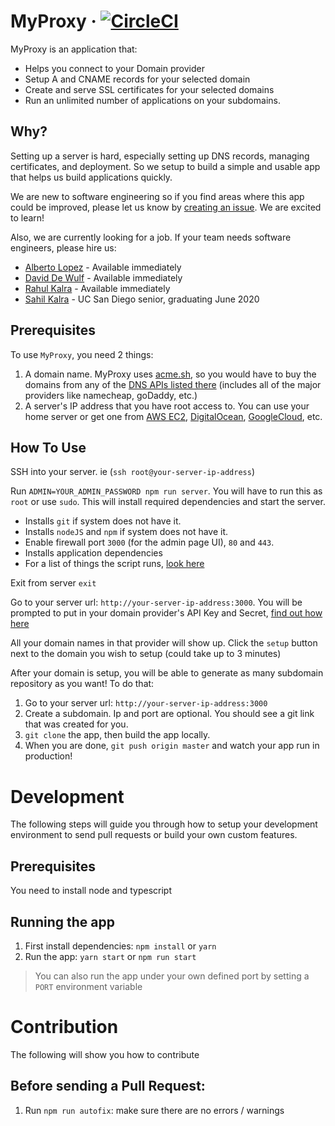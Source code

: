 # MyProxy &middot; [![CircleCI](https://circleci.com/gh/garageScript/myProxy.svg?style=svg)](https://circleci.com/gh/garageScript/myproxy)
MyProxy is an application that:
* Helps you connect to your Domain provider
* Setup A and CNAME records for your selected domain
* Create and serve SSL certificates for your selected domains
* Run an unlimited number of applications on your subdomains.

## Why?
Setting up a server is hard, especially setting up DNS records, managing certificates, and deployment. So we setup to build a simple and usable app that helps us build applications quickly.   

We are new to software engineering so if you find areas where this app could be improved, please let us know by [creating an issue](https://github.com/garageScript/myproxy/issues). We are excited to learn!  

Also, we are currently looking for a job. If your team needs software engineers, please hire us:
* [Alberto Lopez](https://github.com/albertoelopez) - Available immediately
* [David De Wulf](https://github.com/Wolfy64) - Available immediately
* [Rahul Kalra](https://github.com/rkalra247) - Available immediately
* [Sahil Kalra](https://github.com/SahilKalra98) - UC San Diego senior, graduating June 2020

## Prerequisites
To use `MyProxy`, you need 2 things:
1. A domain name. MyProxy uses [acme.sh](https://github.com/Neilpang/acme.sh/wiki/dnsapi), so you would have to buy the domains from any of the [DNS APIs listed there](https://github.com/Neilpang/acme.sh/wiki/dnsapi) (includes all of the major providers like namecheap, goDaddy, etc.)
2. A server's IP address that you have root access to. You can use your home server or get one from [AWS EC2](https://aws.amazon.com/ec2/?hp=tile&so-exp=below), [DigitalOcean](https://www.digitalocean.com/), [GoogleCloud](https://cloud.google.com/), etc.

## How To Use
SSH into your server. ie (`ssh root@your-server-ip-address`)  

Run `ADMIN=YOUR_ADMIN_PASSWORD npm run server`. You will have to run this as `root` or use `sudo`. This will install required dependencies and start the server.
* Installs `git` if system does not have it.
* Installs `nodeJS` and `npm` if system does not have it.
* Enable firewall port `3000` (for the admin page UI), `80` and `443`.
* Installs application dependencies
* For a list of things the script runs, [look here](https://github.com/garageScript/myProxy/blob/master/scripts/setup.sh)  

Exit from server `exit`

Go to your server url: `http://your-server-ip-address:3000`. You will be prompted to put in your domain provider's API Key and Secret, [find out how here](https://github.com/Neilpang/acme.sh/wiki/dnsapi)

All your domain names in that provider will show up. Click the `setup` button next to the domain you wish to setup (could take up to 3 minutes)

After your domain is setup, you will be able to generate as many subdomain repository as you want! To do that:
1. Go to your server url:  `http://your-server-ip-address:3000`
2. Create a subdomain. Ip and port are optional. You should see a git link that was created for you.
3. `git clone` the app, then build the app locally.
4. When you are done, `git push origin master` and watch your app run in production!

# Development
The following steps will guide you through how to setup your development environment to send pull requests or build your own custom features.

## Prerequisites
You need to install node and typescript

## Running the app
1. First install dependencies: `npm install` or `yarn`
2. Run the app: `yarn start` or `npm run start`
> You can also run the app under your own defined port by setting a `PORT` environment variable

# Contribution
The following will show you how to contribute

## Before sending a Pull Request:
1. Run `npm run autofix`: make sure there are no errors / warnings
